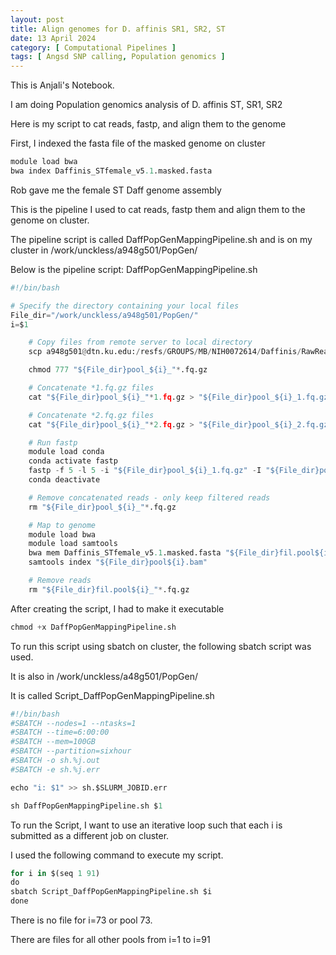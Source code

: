 ```yaml
---
layout: post
title: Align genomes for D. affinis SR1, SR2, ST
date: 13 April 2024    
category: [ Computational Pipelines ]
tags: [ Angsd SNP calling, Population genomics ]
---
```


This is Anjali's Notebook.

I am doing Population genomics analysis of D. affinis ST, SR1, SR2

Here is my script to cat reads, fastp, and align them to the genome

First, I indexed the fasta file of the masked genome on cluster


```python
module load bwa
bwa index Daffinis_STfemale_v5.1.masked.fasta
```

Rob gave me the female ST Daff genome assembly

This is the pipeline I used to cat reads, fastp them and align them to the genome on cluster.

The pipeline script is called DaffPopGenMappingPipeline.sh and is on my cluster in /work/unckless/a948g501/PopGen/

Below is the pipeline script: DaffPopGenMappingPipeline.sh 


```python
#!/bin/bash

# Specify the directory containing your local files
File_dir="/work/unckless/a948g501/PopGen/"
i=$1

    # Copy files from remote server to local directory
    scp a948g501@dtn.ku.edu:/resfs/GROUPS/MB/NIH0072614/Daffinis/RawReads/Popgen/pool_${i}_*.fq.gz ${File_dir} || { echo "Error: Failed to copy files for pool $i"; exit 1; }

    chmod 777 "${File_dir}pool_${i}_"*.fq.gz

    # Concatenate *1.fq.gz files
    cat "${File_dir}pool_${i}_"*1.fq.gz > "${File_dir}pool_${i}_1.fq.gz"

    # Concatenate *2.fq.gz files
    cat "${File_dir}pool_${i}_"*2.fq.gz > "${File_dir}pool_${i}_2.fq.gz"

    # Run fastp
    module load conda
    conda activate fastp
    fastp -f 5 -l 5 -i "${File_dir}pool_${i}_1.fq.gz" -I "${File_dir}pool_${i}_2.fq.gz" -o "${File_dir}fil.pool${i}_1.fq.gz" -O "${File_dir}fil.pool${i}_2.fq.gz"
    conda deactivate

    # Remove concatenated reads - only keep filtered reads
    rm "${File_dir}pool_${i}_"*.fq.gz 

    # Map to genome
    module load bwa
    module load samtools
    bwa mem Daffinis_STfemale_v5.1.masked.fasta "${File_dir}fil.pool${i}_1.fq.gz" "${File_dir}fil.pool${i}_2.fq.gz" | samtools view -hb -F 4 - | samtools sort - > "${File_dir}pool${i}.bam"
    samtools index "${File_dir}pool${i}.bam" 

    # Remove reads
    rm "${File_dir}fil.pool${i}_"*.fq.gz
```

After creating the script, I had to make it executable


```python
chmod +x DaffPopGenMappingPipeline.sh
```

To run this script using sbatch on cluster, the following sbatch script was used.

It is also in /work/unckless/a48g501/PopGen/

It is called Script_DaffPopGenMappingPipeline.sh


```python
#!/bin/bash
#SBATCH --nodes=1 --ntasks=1
#SBATCH --time=6:00:00
#SBATCH --mem=100GB
#SBATCH --partition=sixhour
#SBATCH -o sh.%j.out
#SBATCH -e sh.%j.err

echo "i: $1" >> sh.$SLURM_JOBID.err

sh DaffPopGenMappingPipeline.sh $1
```

To run the Script, I want to use an iterative loop such that each i is submitted as a different job on cluster.

I used the following command to execute my script.


```python
for i in $(seq 1 91)
do
sbatch Script_DaffPopGenMappingPipeline.sh $i
done
```

There is no file for i=73 or pool 73.

There are files for all other pools from i=1 to i=91

